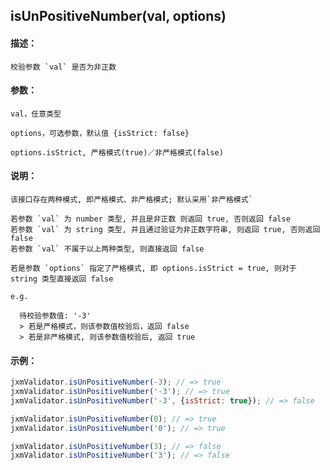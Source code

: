 
## isUnPositiveNumber(val, options)

#### 描述：

    校验参数 `val` 是否为非正数

#### 参数：

    val，任意类型

    options，可选参数，默认值 {isStrict: false}

    options.isStrict, 严格模式(true)／非严格模式(false)

#### 说明：

    该接口存在两种模式, 即严格模式、非严格模式; 默认采用`非严格模式`

    若参数 `val` 为 number 类型, 并且是非正数 则返回 true, 否则返回 false
    若参数 `val` 为 string 类型, 并且通过验证为非正数字符串, 则返回 true, 否则返回 false
    若参数 `val` 不属于以上两种类型, 则直接返回 false

    若是参数 `options` 指定了严格模式, 即 options.isStrict = true, 则对于 string 类型直接返回 false

    e.g.

      待校验参数值: '-3'
      > 若是严格模式，则该参数值校验后，返回 false
      > 若是非严格模式, 则该参数值校验后, 返回 true

#### 示例：

```javascript
jxmValidator.isUnPositiveNumber(-3); // => true
jxmValidator.isUnPositiveNumber('-3'); // => true
jxmValidator.isUnPositiveNumber('-3', {isStrict: true}); // => false

jxmValidator.isUnPositiveNumber(0); // => true
jxmValidator.isUnPositiveNumber('0'); // => true

jxmValidator.isUnPositiveNumber(3); // => false
jxmValidator.isUnPositiveNumber('3'); // => false
```
